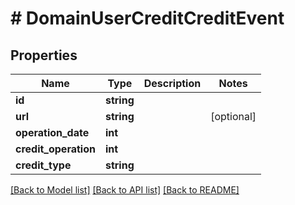 # # DomainUserCreditCreditEvent

## Properties

Name | Type | Description | Notes
------------ | ------------- | ------------- | -------------
**id** | **string** |  |
**url** | **string** |  | [optional]
**operation_date** | **int** |  |
**credit_operation** | **int** |  |
**credit_type** | **string** |  |

[[Back to Model list]](../../README.md#models) [[Back to API list]](../../README.md#endpoints) [[Back to README]](../../README.md)
